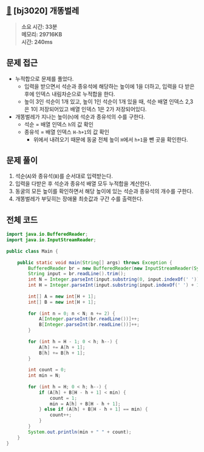 ## [🗿](https://www.acmicpc.net/problem/3020) [bj3020] 개똥벌레

> **소요 시간: 33분<br>
> 메모리: 29716KB<br>
> 시간: 240ms**

## 문제 접근
- 누적합으로 문제를 풀었다.
	- 입력을 받으면서 석순과 종유석에 해당하는 높이에 1을 더하고, 입력을 다 받은 후에 인덱스 내림차순으로 누적합을 한다. 
	- 높이 3인 석순이 1개 있고, 높이 1인 석순이 1개 있을 때, 석순 배열 인덱스 2,3은 1이 저장되어있고 배열 인덱스 1은 2가 저장되어있다.
- 개똥벌레가 지나는 높이(`h`)에 석순과 종유석의 수를 구한다.
	- 석순 = 배열 인덱스 `h`의 값 확인
	- 종유석 = 배열 인덱스 `H-h+1`의 값 확인
		- 위에서 내려오기 때문에 동굴 전체 높이 `H`에서 `h+1`을 뺀 곳을 확인한다. 
## 문제 풀이
1. 석순(`A`)와 종유석(`B`)를 순서대로 입력받는다.
2. 입력을 다받은 후 석순과 종유석 배열 모두 누적합을 계산한다.
3. 동굴의 모든 높이를 확인하면서 해당 높이에 있는 석순과 종유석의 개수를 구한다.
4. 개똥벌레가 부딪히는 장애물 최솟값과 구간 수를 출력한다.
## 전체 코드
```java
import java.io.BufferedReader;  
import java.io.InputStreamReader;  
  
public class Main {  
  
    public static void main(String[] args) throws Exception {  
        BufferedReader br = new BufferedReader(new InputStreamReader(System.in));  
        String input = br.readLine().trim();  
        int N = Integer.parseInt(input.substring(0, input.indexOf(' ')));  
        int H = Integer.parseInt(input.substring(input.indexOf(' ') + 1));  
  
        int[] A = new int[H + 1];  
        int[] B = new int[H + 1];  
  
        for (int n = 0; n < N; n += 2) {  
            A[Integer.parseInt(br.readLine())]++;  
            B[Integer.parseInt(br.readLine())]++;  
        }  
  
        for (int h = H - 1; 0 < h; h--) {  
            A[h] += A[h + 1];  
            B[h] += B[h + 1];  
        }  
  
        int count = 0;  
        int min = N;  
  
        for (int h = H; 0 < h; h--) {  
            if (A[h] + B[H - h + 1] < min) {  
                count = 1;  
                min = A[h] + B[H - h + 1];  
            } else if (A[h] + B[H - h + 1] == min) {  
                count++;  
            }  
        }  
        System.out.println(min + " " + count);  
    }  
}
```
